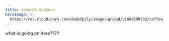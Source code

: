 ```yaml
---
title: tahereh mahzoon
heroImage: >-
  https://res.cloudinary.com/deobdpjly/image/upload/v1689690732/coffee_shop_interior_yaa3fs.jpg
---
```


what is going on here????
